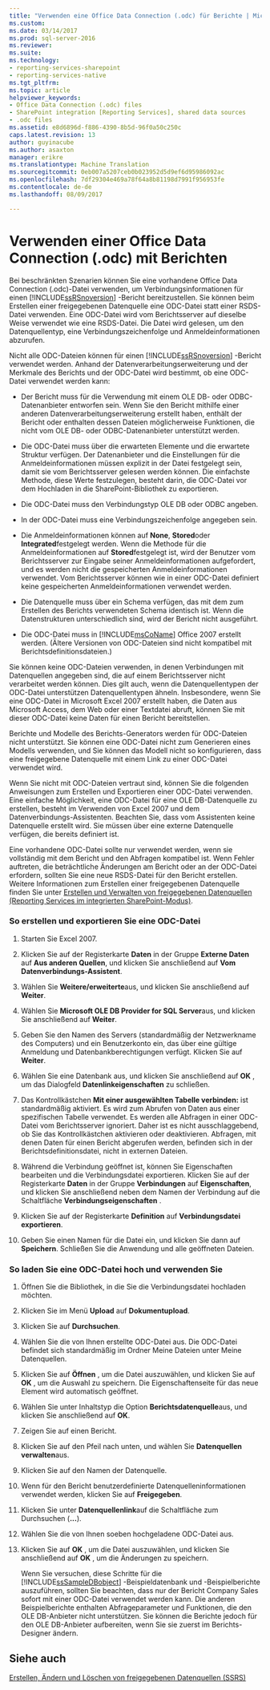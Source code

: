 ```yaml
---
title: "Verwenden eine Office Data Connection (.odc) für Berichte | Microsoft Docs"
ms.custom: 
ms.date: 03/14/2017
ms.prod: sql-server-2016
ms.reviewer: 
ms.suite: 
ms.technology:
- reporting-services-sharepoint
- reporting-services-native
ms.tgt_pltfrm: 
ms.topic: article
helpviewer_keywords:
- Office Data Connection (.odc) files
- SharePoint integration [Reporting Services], shared data sources
- .odc files
ms.assetid: e8d6896d-f886-4390-8b5d-96f0a50c250c
caps.latest.revision: 13
author: guyinacube
ms.author: asaxton
manager: erikre
ms.translationtype: Machine Translation
ms.sourcegitcommit: 0eb007a5207ceb0b023952d5d9ef6d95986092ac
ms.openlocfilehash: 7df29304e469a78f64a8b81198d7991f956953fe
ms.contentlocale: de-de
ms.lasthandoff: 08/09/2017

---
```

# <a name="use-an-office-data-connection-odc-with-reports"></a>Verwenden einer Office Data Connection (.odc) mit Berichten
  Bei beschränkten Szenarien können Sie eine vorhandene Office Data Connection (.odc)-Datei verwenden, um Verbindungsinformationen für einen [!INCLUDE[ssRSnoversion](../../includes/ssrsnoversion-md.md)] -Bericht bereitzustellen. Sie können beim Erstellen einer freigegebenen Datenquelle eine ODC-Datei statt einer RSDS-Datei verwenden. Eine ODC-Datei wird vom Berichtsserver auf dieselbe Weise verwendet wie eine RSDS-Datei. Die Datei wird gelesen, um den Datenquellentyp, eine Verbindungszeichenfolge und Anmeldeinformationen abzurufen.  
  
 Nicht alle ODC-Dateien können für einen [!INCLUDE[ssRSnoversion](../../includes/ssrsnoversion-md.md)] -Bericht verwendet werden. Anhand der Datenverarbeitungserweiterung und der Merkmale des Berichts und der ODC-Datei wird bestimmt, ob eine ODC-Datei verwendet werden kann:  
  
-   Der Bericht muss für die Verwendung mit einem OLE DB- oder ODBC-Datenanbieter entworfen sein. Wenn Sie den Bericht mithilfe einer anderen Datenverarbeitungserweiterung erstellt haben, enthält der Bericht oder enthalten dessen Dateien möglicherweise Funktionen, die nicht vom OLE DB- oder ODBC-Datenanbieter unterstützt werden.  
  
-   Die ODC-Datei muss über die erwarteten Elemente und die erwartete Struktur verfügen. Der Datenanbieter und die Einstellungen für die Anmeldeinformationen müssen explizit in der Datei festgelegt sein, damit sie vom Berichtsserver gelesen werden können. Die einfachste Methode, diese Werte festzulegen, besteht darin, die ODC-Datei vor dem Hochladen in die SharePoint-Bibliothek zu exportieren.  
  
-   Die ODC-Datei muss den Verbindungstyp OLE DB oder ODBC angeben.  
  
-   In der ODC-Datei muss eine Verbindungszeichenfolge angegeben sein.  
  
-   Die Anmeldeinformationen können auf **None**, **Stored**oder **Integrated**festgelegt werden. Wenn die Methode für die Anmeldeinformationen auf **Stored**festgelegt ist, wird der Benutzer vom Berichtsserver zur Eingabe seiner Anmeldeinformationen aufgefordert, und es werden nicht die gespeicherten Anmeldeinformationen verwendet. Vom Berichtsserver können wie in einer ODC-Datei definiert keine gespeicherten Anmeldeinformationen verwendet werden.  
  
-   Die Datenquelle muss über ein Schema verfügen, das mit dem zum Erstellen des Berichts verwendeten Schema identisch ist. Wenn die Datenstrukturen unterschiedlich sind, wird der Bericht nicht ausgeführt.  
  
-   Die ODC-Datei muss in [!INCLUDE[msCoName](../../includes/msconame-md.md)] Office 2007 erstellt werden. (Ältere Versionen von ODC-Dateien sind nicht kompatibel mit Berichtsdefinitionsdateien.)  
  
 Sie können keine ODC-Dateien verwenden, in denen Verbindungen mit Datenquellen angegeben sind, die auf einem Berichtsserver nicht verarbeitet werden können. Dies gilt auch, wenn die Datenquellentypen der ODC-Datei unterstützen Datenquellentypen ähneln. Insbesondere, wenn Sie eine ODC-Datei in Microsoft Excel 2007 erstellt haben, die Daten aus Microsoft Access, dem Web oder einer Textdatei abruft, können Sie mit dieser ODC-Datei keine Daten für einen Bericht bereitstellen.  
  
 Berichte und Modelle des Berichts-Generators werden für ODC-Dateien nicht unterstützt. Sie können eine ODC-Datei nicht zum Generieren eines Modells verwenden, und Sie können das Modell nicht so konfigurieren, dass eine freigegebene Datenquelle mit einem Link zu einer ODC-Datei verwendet wird.  
  
 Wenn Sie nicht mit ODC-Dateien vertraut sind, können Sie die folgenden Anweisungen zum Erstellen und Exportieren einer ODC-Datei verwenden. Eine einfache Möglichkeit, eine ODC-Datei für eine OLE DB-Datenquelle zu erstellen, besteht im Verwenden von Excel 2007 und dem Datenverbindungs-Assistenten. Beachten Sie, dass vom Assistenten keine Datenquelle erstellt wird. Sie müssen über eine externe Datenquelle verfügen, die bereits definiert ist.  
  
 Eine vorhandene ODC-Datei sollte nur verwendet werden, wenn sie vollständig mit dem Bericht und den Abfragen kompatibel ist. Wenn Fehler auftreten, die beträchtliche Änderungen am Bericht oder an der ODC-Datei erfordern, sollten Sie eine neue RSDS-Datei für den Bericht erstellen. Weitere Informationen zum Erstellen einer freigegebenen Datenquelle finden Sie unter [Erstellen und Verwalten von freigegebenen Datenquellen &#40;Reporting Services im integrierten SharePoint-Modus&#41;](http://msdn.microsoft.com/library/2d3428e4-a810-4e66-a287-ff18e57fad76).  
  
### <a name="to-create-and-export-an-odc-file"></a>So erstellen und exportieren Sie eine ODC-Datei  
  
1.  Starten Sie Excel 2007.  
  
2.  Klicken Sie auf der Registerkarte **Daten** in der Gruppe **Externe Daten** auf **Aus anderen Quellen**, und klicken Sie anschließend auf **Vom Datenverbindungs-Assistent**.  
  
3.  Wählen Sie **Weitere/erweiterte**aus, und klicken Sie anschließend auf **Weiter**.  
  
4.  Wählen Sie **Microsoft OLE DB Provider for SQL Server**aus, und klicken Sie anschließend auf **Weiter**.  
  
5.  Geben Sie den Namen des Servers (standardmäßig der Netzwerkname des Computers) und ein Benutzerkonto ein, das über eine gültige Anmeldung und Datenbankberechtigungen verfügt. Klicken Sie auf **Weiter**.  
  
6.  Wählen Sie eine Datenbank aus, und klicken Sie anschließend auf **OK** , um das Dialogfeld **Datenlinkeigenschaften** zu schließen.  
  
7.  Das Kontrollkästchen **Mit einer ausgewählten Tabelle verbinden:** ist standardmäßig aktiviert. Es wird zum Abrufen von Daten aus einer spezifischen Tabelle verwendet. Es werden alle Abfragen in einer ODC-Datei vom Berichtsserver ignoriert. Daher ist es nicht ausschlaggebend, ob Sie das Kontrollkästchen aktivieren oder deaktivieren. Abfragen, mit denen Daten für einen Bericht abgerufen werden, befinden sich in der Berichtsdefinitionsdatei, nicht in externen Dateien.  
  
8.  Während die Verbindung geöffnet ist, können Sie Eigenschaften bearbeiten und die Verbindungsdatei exportieren. Klicken Sie auf der Registerkarte **Daten** in der Gruppe **Verbindungen** auf **Eigenschaften**, und klicken Sie anschließend neben dem Namen der Verbindung auf die Schaltfläche **Verbindungseigenschaften** .  
  
9. Klicken Sie auf der Registerkarte **Definition** auf **Verbindungsdatei exportieren**.  
  
10. Geben Sie einen Namen für die Datei ein, und klicken Sie dann auf **Speichern**. Schließen Sie die Anwendung und alle geöffneten Dateien.  
  
### <a name="to-upload-and-use-an-odc-file"></a>So laden Sie eine ODC-Datei hoch und verwenden Sie  
  
1.  Öffnen Sie die Bibliothek, in die Sie die Verbindungsdatei hochladen möchten.  
  
2.  Klicken Sie im Menü **Upload** auf **Dokumentupload**.  
  
3.  Klicken Sie auf **Durchsuchen**.  
  
4.  Wählen Sie die von Ihnen erstellte ODC-Datei aus. Die ODC-Datei befindet sich standardmäßig im Ordner Meine Dateien unter Meine Datenquellen.  
  
5.  Klicken Sie auf **Öffnen** , um die Datei auszuwählen, und klicken Sie auf **OK** , um die Auswahl zu speichern. Die Eigenschaftenseite für das neue Element wird automatisch geöffnet.  
  
6.  Wählen Sie unter Inhaltstyp die Option **Berichtsdatenquelle**aus, und klicken Sie anschließend auf **OK**.  
  
7.  Zeigen Sie auf einen Bericht.  
  
8.  Klicken Sie auf den Pfeil nach unten, und wählen Sie **Datenquellen verwalten**aus.  
  
9. KIicken Sie auf den Namen der Datenquelle.  
  
10. Wenn für den Bericht benutzerdefinierte Datenquelleninformationen verwendet werden, klicken Sie auf **Freigegeben**.  
  
11. Klicken Sie unter **Datenquellenlink**auf die Schaltfläche zum Durchsuchen (**...**).  
  
12. Wählen Sie die von Ihnen soeben hochgeladene ODC-Datei aus.  
  
13. Klicken Sie auf **OK** , um die Datei auszuwählen, und klicken Sie anschließend auf **OK** , um die Änderungen zu speichern.  
  
     Wenn Sie versuchen, diese Schritte für die [!INCLUDE[ssSampleDBobject](../../includes/sssampledbobject-md.md)] -Beispieldatenbank und -Beispielberichte auszuführen, sollten Sie beachten, dass nur der Bericht Company Sales sofort mit einer ODC-Datei verwendet werden kann. Die anderen Beispielberichte enthalten Abfrageparameter und Funktionen, die den OLE DB-Anbieter nicht unterstützen. Sie können die Berichte jedoch für den OLE DB-Anbieter aufbereiten, wenn Sie sie zuerst im Berichts-Designer ändern.  
  
## <a name="see-also"></a>Siehe auch  
 [Erstellen, Ändern und Löschen von freigegebenen Datenquellen &#40;SSRS&#41;](../../reporting-services/report-data/create-modify-and-delete-shared-data-sources-ssrs.md)  
  
  

